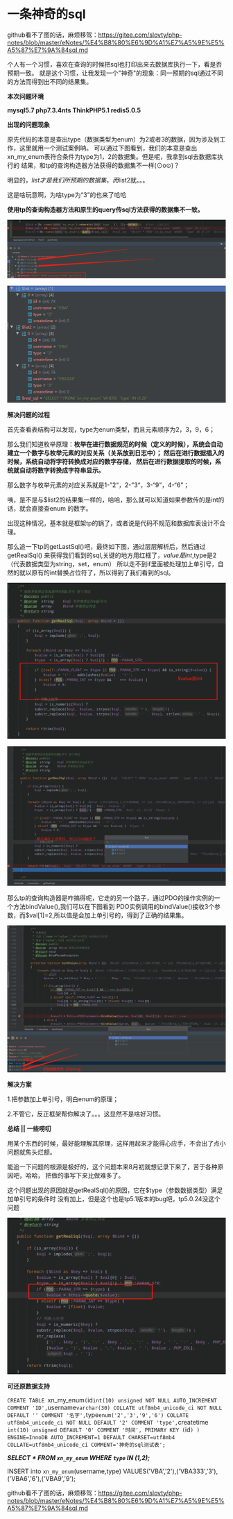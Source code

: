 # 一条神奇的sql

github看不了图的话，麻烦移驾：https://gitee.com/slovty/php-notes/blob/master/eNotes/%E4%B8%80%E6%9D%A1%E7%A5%9E%E5%A5%87%E7%9A%84sql.md

个人有一个习惯，喜欢在查询的时候把sql也打印出来去数据库执行一下，看是否预期一致。
 就是这个习惯，让我发现一个"神奇"的现象：同一预期的sql通过不同的方法而得到出不同的结果集。

**本次问题环境**

 **mysql5.7 php7.3.4nts ThinkPHP5.1 redis5.0.5**
    
**出现的问题现象** 

   原先代码的本意是查出type（数据类型为enum）为2或者3的数据，因为涉及到工作，这里就用一个测试案例呐。
   可以通过下图看到，我们的本意是查出xn_my_enum表符合条件为type为1，2的数据集。但是呢，我拿到sql去数据库执行的
   结果，和tp的查询构造器方法获得的数据集不一样(⊙o⊙)？
   
   明显的，$list才是我们所预期的数据集 ，而$list2就。。。
   
   这是啥玩意啊，为啥type为“3”的也来了哈哈
   
   **使用tp的查询构造器方法和原生的query传sql方法获得的数据集不一致。**
   
![1598259749(1).jpg](./assets/一条神奇的sql-1598260722466.jpg)

![](./assets/一条神奇的sql-1598262409174.png)


**解决问题的过程**

首先查看表结构可以发现，type为enum类型，而且元素顺序为2，3，9，6；

那么我们知道枚举原理：**枚举在进行数据规范的时候（定义的时候），系统会自动建立一个数字与枚举元素的对应关系（关系放到日志中）；
然后在进行数据插入的时候，系统自动将字符转换成对应的数字存储，
然后在进行数据提取的时候，系统就自动将数字转换成字符串显示。**
        
那么数字与枚举元素的对应关系就是1-”2“，2-”3“，3-“9”，4-“6”；

咦，是不是与$list2的结果集一样的，哈哈，那么就可以知道如果参数传的是int的话，就会直接查enum
的数字。

出现这种情况，基本就是框架tp的锅了，或者说是代码不规范和数据库表设计不合理。

那么追一下tp的getLastSql()吧，最终如下图，通过层层解析后，然后通过getRealSql()
来获得我们看到的sql,关键的地方用红框了，$value是int,$type是2（代表数据类型为string，set，enum）
所以走不到if里面被处理加上单引号，自然的就以原有的int替换占位符了，所以得到了我们看到的sql。
   
![获取sql](./assets/一条神奇的sql-1598263676857.png)

![获取sql](./assets/一条神奇的sql-1598264249180.png)

那么tp的查询构造器是咋搞得呢，它走的另一个路子，通过PDO的操作实例的一个方法bindValue(),我们可以在下图看到
PDO实例调用的bindValue()接收3个参数，而$val[1]=2,所以值是会加上单引号的，得到了正确的结果集。

![绑定参数](./assets/一条神奇的sql-1598263984297.png)


**解决方案**

1.把参数加上单引号，明白enum的原理；

2.不管它，反正框架帮你解决了。。。这显然不是啥好习惯。

**总结 || 一些唠叨**

用某个东西的时候，最好能理解其原理，这样用起来才能得心应手，不会出了点小问题就焦头烂额。

能追一下问题的根源是极好的，这个问题本来8月初就想记录下来了，苦于各种原因吧，哈哈，
把做的事写下来比做难多了。

这个问题出现的原因就是getRealSql()的原因，它在$type（参数数据类型）满足加单引号的条件时
没有加上，但是这个也是tp5.1版本的bug吧，tp5.0.24没这个问题

![tp5.0.24的getRealSql()](assets/435e9664.png)


**可还原数据支持**

`CREATE TABLE `xn_my_enum` (
  `id` int(10) unsigned NOT NULL AUTO_INCREMENT COMMENT 'ID',
  `username` varchar(30) COLLATE utf8mb4_unicode_ci NOT NULL DEFAULT '' COMMENT '名字',
  `type` enum('2','3','9','6') COLLATE utf8mb4_unicode_ci NOT NULL DEFAULT '2' COMMENT 'type',
  `createtime` int(10) unsigned DEFAULT '0' COMMENT '时间',
  PRIMARY KEY (`id`)
) ENGINE=InnoDB AUTO_INCREMENT=1 DEFAULT CHARSET=utf8mb4 COLLATE=utf8mb4_unicode_ci COMMENT='神奇的sql测试表';
`

**_SELECT * FROM `xn_my_enum` WHERE  `type` IN (1,2);_**

INSERT into `xn_my_enum`(username,type) VALUES('VBA','2'),('VBA333','3'),('VBA6','6'),('VBA9','9');

github看不了图的话，麻烦移驾：https://gitee.com/slovty/php-notes/blob/master/eNotes/%E4%B8%80%E6%9D%A1%E7%A5%9E%E5%A5%87%E7%9A%84sql.md
